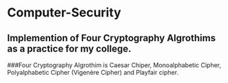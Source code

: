 # Computer-Security

## Implemention of Four Cryptography Algrothims as a practice for my college.
###Four Cryptography Algrothim is Caesar Chiper, Monoalphabetic Cipher, Polyalphabetic Cipher (Vigenère Cipher) and Playfair cipher.
